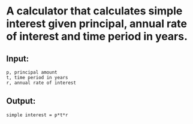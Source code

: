 # A calculator that calculates simple interest given principal, annual rate of interest and time period in years.
## Input:
    p, principal amount
    t, time period in years
    r, annual rate of interest
    
## Output:
    simple interest = p*t*r
   
